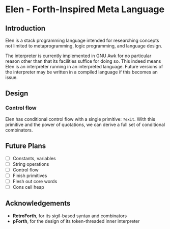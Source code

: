 # Elen - Forth-Inspired Meta Language

## Introduction

Elen is a stack programming language intended for researching
concepts not limited to metaprogramming, logic programming, and language design.

The interpreter is currently implemented in GNU Awk
for no particular reason other than that its facilities suffice for doing so.
This indeed means Elen is an interpreter running in an interpreted language.
Future versions of the interpreter may be written in a compiled language
if this becomes an issue.

## Design

### Control flow

Elen has conditional control flow with a single primitive: `?exit`.
With this primitive and the power of quotations,
we can derive a full set of conditional combinators.

## Future Plans

- [ ] Constants, variables
- [ ] String operations
- [ ] Control flow
- [ ] Finish primitives
- [ ] Flesh out core words
- [ ] Cons cell heap

## Acknowledgements

- **RetroForth**, for its sigil-based syntax and combinators
- **pForth**, for the design of its token-threaded inner interpreter